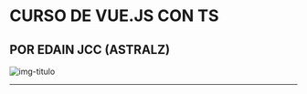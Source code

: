 # CURSO DE VUE.JS CON TS

## POR EDAIN JCC (ASTRALZ)

![img-titulo](https://imgs.search.brave.com/C5IzZBoPffvAR4MJP3rSgJqDp3Uf68kW38UNpBWksxE/rs:fit:860:0:0/g:ce/aHR0cHM6Ly9sZW5n/dWFqZWpzLmNvbS92/dWVqcy9pbnRyb2R1/Y2Npb24vcXVlLWVz/LXZ1ZS92dWVqcy5w/bmc)

---
